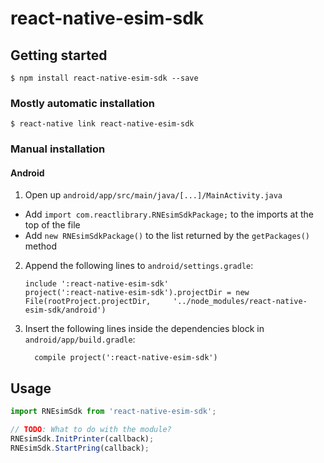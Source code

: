 
# react-native-esim-sdk

## Getting started

`$ npm install react-native-esim-sdk --save`

### Mostly automatic installation

`$ react-native link react-native-esim-sdk`

### Manual installation

#### Android

1. Open up `android/app/src/main/java/[...]/MainActivity.java`
  - Add `import com.reactlibrary.RNEsimSdkPackage;` to the imports at the top of the file
  - Add `new RNEsimSdkPackage()` to the list returned by the `getPackages()` method
2. Append the following lines to `android/settings.gradle`:
  	```
  	include ':react-native-esim-sdk'
  	project(':react-native-esim-sdk').projectDir = new File(rootProject.projectDir, 	'../node_modules/react-native-esim-sdk/android')
  	```
3. Insert the following lines inside the dependencies block in `android/app/build.gradle`:
  	```
      compile project(':react-native-esim-sdk')
  	```
## Usage
```javascript
import RNEsimSdk from 'react-native-esim-sdk';

// TODO: What to do with the module?
RNEsimSdk.InitPrinter(callback);
RNEsimSdk.StartPring(callback);
```

